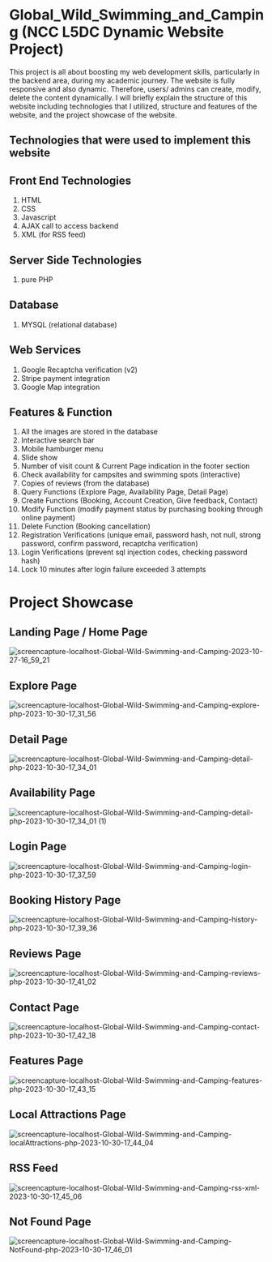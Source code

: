 # Global_Wild_Swimming_and_Camping (NCC L5DC Dynamic Website Project)
  This project is all about boosting my web development skills, particularly in the backend area, during my academic journey. The website is fully responsive and also dynamic. Therefore, users/ admins can create, modify, delete the content dynamically. I will briefly explain the structure of this website including technologies that I utilized, structure and features of the website, and the project showcase of the website.

## Technologies that were used to implement this website
## Front End Technologies
1. HTML
2. CSS
3. Javascript
4. AJAX call to access backend
5. XML (for RSS feed)

## Server Side Technologies
1. pure PHP

## Database 
1. MYSQL (relational database)

## Web Services
1. Google Recaptcha verification (v2)
2. Stripe payment integration
3. Google Map integration

## Features & Function
1. All the images are stored in the database
2. Interactive search bar
3. Mobile hamburger menu
4. Slide show
5. Number of visit count & Current Page indication in the footer section
6. Check availability for campsites and swimming spots (interactive)
7. Copies of reviews (from the database)
8. Query Functions (Explore Page, Availability Page, Detail Page)
9. Create Functions (Booking, Account Creation, Give feedback, Contact)
10. Modify Function (modify payment status by purchasing booking through online payment)
11. Delete Function (Booking cancellation)
12. Registration Verifications (unique email, password hash, not null, strong password, confirm password, recaptcha verification)
13. Login Verifications (prevent sql injection codes, checking password hash)
14. Lock 10 minutes after login failure exceeded 3 attempts

# Project Showcase
## Landing Page / Home Page

![screencapture-localhost-Global-Wild-Swimming-and-Camping-2023-10-27-16_59_21](https://github.com/shinpaingmin/Global_Wild_Swimming_and_Camping/assets/103930442/ecbfb8f1-6306-49e8-869e-b51db75e8ab1)


## Explore Page

![screencapture-localhost-Global-Wild-Swimming-and-Camping-explore-php-2023-10-30-17_31_56](https://github.com/shinpaingmin/Global_Wild_Swimming_and_Camping/assets/103930442/255154cd-3bf9-4269-9558-ee71684a5222)


## Detail Page

![screencapture-localhost-Global-Wild-Swimming-and-Camping-detail-php-2023-10-30-17_34_01](https://github.com/shinpaingmin/Global_Wild_Swimming_and_Camping/assets/103930442/19e7c402-6d2a-4568-a973-3d6dd88fea6c)


## Availability Page

![screencapture-localhost-Global-Wild-Swimming-and-Camping-detail-php-2023-10-30-17_34_01 (1)](https://github.com/shinpaingmin/Global_Wild_Swimming_and_Camping/assets/103930442/e7eef950-5da4-450f-8c82-f76a66a06282)


## Login Page

![screencapture-localhost-Global-Wild-Swimming-and-Camping-login-php-2023-10-30-17_37_59](https://github.com/shinpaingmin/Global_Wild_Swimming_and_Camping/assets/103930442/53ec4132-9a53-4790-a782-ff6ff6437584)


## Booking History Page

![screencapture-localhost-Global-Wild-Swimming-and-Camping-history-php-2023-10-30-17_39_36](https://github.com/shinpaingmin/Global_Wild_Swimming_and_Camping/assets/103930442/62393d2b-538d-4737-ae46-a46460a1cd06)


## Reviews Page

![screencapture-localhost-Global-Wild-Swimming-and-Camping-reviews-php-2023-10-30-17_41_02](https://github.com/shinpaingmin/Global_Wild_Swimming_and_Camping/assets/103930442/de144681-15e5-4b65-9fcf-79799f2bd66d)


## Contact Page

![screencapture-localhost-Global-Wild-Swimming-and-Camping-contact-php-2023-10-30-17_42_18](https://github.com/shinpaingmin/Global_Wild_Swimming_and_Camping/assets/103930442/ba7aab2e-a604-42d1-97e6-7ab725b46b86)


## Features Page

![screencapture-localhost-Global-Wild-Swimming-and-Camping-features-php-2023-10-30-17_43_15](https://github.com/shinpaingmin/Global_Wild_Swimming_and_Camping/assets/103930442/1fb9a9b8-1260-43ab-a23c-6f79afb88379)


## Local Attractions Page

![screencapture-localhost-Global-Wild-Swimming-and-Camping-localAttractions-php-2023-10-30-17_44_04](https://github.com/shinpaingmin/Global_Wild_Swimming_and_Camping/assets/103930442/6dbcfa69-2c66-47c2-ab9c-8a4a40b98a33)


## RSS Feed

![screencapture-localhost-Global-Wild-Swimming-and-Camping-rss-xml-2023-10-30-17_45_06](https://github.com/shinpaingmin/Global_Wild_Swimming_and_Camping/assets/103930442/466fa2d2-ae55-4298-ab8d-a6e4e82b4bb0)


## Not Found Page

![screencapture-localhost-Global-Wild-Swimming-and-Camping-NotFound-php-2023-10-30-17_46_01](https://github.com/shinpaingmin/Global_Wild_Swimming_and_Camping/assets/103930442/9cc08627-8936-47d9-b91e-cc1b4cb07823)
